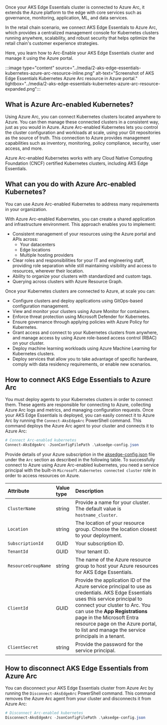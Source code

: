 Once your AKS Edge Essentials cluster is connected to Azure Arc, it extends the Azure platform to the edge with core services such as governance, monitoring, application, ML, and data services.

In the retail chain scenario, we connect AKS Edge Essentials to Azure Arc, which provides a centralized management console for Kubernetes clusters running anywhere, scalability, and robust security that helps optimize the retail chain's customer experience strategies.

Here, you learn how to Arc-Enable your AKS Edge Essentials cluster and manage it using the Azure portal.

:::image type="content" source="../media/2-aks-edge-essentials-kubernetes-azure-arc-resource-inline.png" alt-text="Screenshot of AKS Edge Essentials Kubernetes Azure Arc resource in Azure portal." lightbox="../media/2-aks-edge-essentials-kubernetes-azure-arc-resource-expanded.png":::

## What is Azure Arc-enabled Kubernetes?

Using Azure Arc, you can connect Kubernetes clusters located anywhere to Azure. You can then manage these connected clusters in a consistent way, just as you would in Azure. Azure Arc-enabled Kubernetes lets you control the cluster configuration and workloads at scale, using your Git repositories as the source of truth. This connection to Azure provides management capabilities such as inventory, monitoring, policy compliance, security, user access, and more.

Azure Arc-enabled Kubernetes works with any Cloud Native Computing Foundation (CNCF) certified Kubernetes clusters, including AKS Edge Essentials.

## What can you do with Azure Arc-enabled Kubernetes?

You can use Azure Arc-enabled Kubernetes to address many requirements in your organization.

With Azure Arc-enabled Kubernetes, you can create a shared application and infrastructure environment. This approach enables you to implement:

- Consistent management of your resources using the Azure portal and APIs across:
  - Your datacenters
  - Edge locations
  - Multiple hosting providers
- Clear roles and responsibilities for your IT and engineering staff, providing role separation while still maintaining visibility and access to resources, wherever their location.
- Ability to organize your clusters with standardized and custom tags.
- Querying across clusters with Azure Resource Graph.

Once your Kubernetes clusters are connected to Azure, at scale you can:

- Configure clusters and deploy applications using GitOps-based configuration management.
- View and monitor your clusters using Azure Monitor for containers.
- Enforce threat protection using Microsoft Defender for Kubernetes.
- Ensure governance through applying policies with Azure Policy for Kubernetes.
- Grant access and connect to your Kubernetes clusters from anywhere, and manage access by using Azure role-based access control (RBAC) on your cluster.
- Deploy machine learning workloads using Azure Machine Learning for Kubernetes clusters.
- Deploy services that allow you to take advantage of specific hardware, comply with data residency requirements, or enable new scenarios.

## How to connect AKS Edge Essentials to Azure Arc

 You must deploy agents to your Kubernetes clusters in order to connect them. These agents are responsible for connecting to Azure, collecting Azure Arc logs and metrics, and managing configuration requests. Once your AKS Edge Essentials is deployed, you can easily connect it to Azure Arc by running the `Connect-AksEdgeArc` PowerShell command. This command deploys the Azure Arc agent to your cluster and connects it to Azure Arc:

```powershell
# Connect Arc-enabled kubernetes
Connect-AksEdgeArc -JsonConfigFilePath .\aksedge-config.json
```

Provide details of your Azure subscription in the [aksedge-config.json](https://github.com/Azure/AKS-Edge/blob/main/tools/aksedge-config.json) file under the `Arc` section as described in the following table. To successfully connect to Azure using Azure Arc-enabled kubernetes, you need a service principal with the built-in `Microsoft.Kubernetes connected cluster` role in order to access resources on Azure.

| Attribute | Value type      |  Description |
| :------------ |:-----------|:--------|
|`ClusterName` | string | Provide a name for your cluster. The default value is `hostname_cluster`. |
|`Location` | string | The location of your resource group. Choose the location closest to your deployment. |
|`SubscriptionId` | GUID | Your subscription ID. |
|`TenantId` | GUID | Your tenant ID. |
|`ResourceGroupName` | string | The name of the Azure resource group to host your Azure resources for AKS Edge Essentials. |
|`ClientId` | GUID | Provide the application ID of the Azure service principal to use as credentials. AKS Edge Essentials uses this service principal to connect your cluster to Arc. You can use the **App Registrations** page in the Microsoft Entra resource page on the Azure portal, to list and manage the service principals in a tenant.|
|`ClientSecret` | string | Provide the password for the service principal. |

## How to disconnect AKS Edge Essentials from Azure Arc

You can disconnect your AKS Edge Essentials cluster from Azure Arc by running the `Disconnect-AksEdgeArc` PowerShell command. This command removes the Azure Arc agent from your cluster and disconnects it from Azure Arc:

```powershell
# Disconnect Arc-enabled kubernetes
Disconnect-AksEdgeArc -JsonConfigFilePath .\aksedge-config.json
```